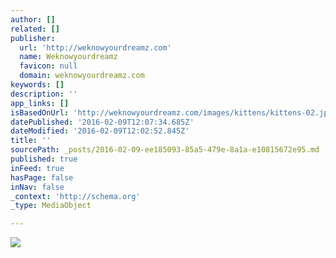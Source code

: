 ```yaml
---
author: []
related: []
publisher:
  url: 'http://weknowyourdreamz.com'
  name: Weknowyourdreamz
  favicon: null
  domain: weknowyourdreamz.com
keywords: []
description: ''
app_links: []
isBasedOnUrl: 'http://weknowyourdreamz.com/images/kittens/kittens-02.jpg'
datePublished: '2016-02-09T12:07:34.685Z'
dateModified: '2016-02-09T12:02:52.845Z'
title: ''
sourcePath: _posts/2016-02-09-ee185093-85a5-479e-8a1a-e10815672e95.md
published: true
inFeed: true
hasPage: false
inNav: false
_context: 'http://schema.org'
_type: MediaObject

---
```

<article style=""><img src="http://weknowyourdreamz.com/images/kittens/kittens-02.jpg" /></article>